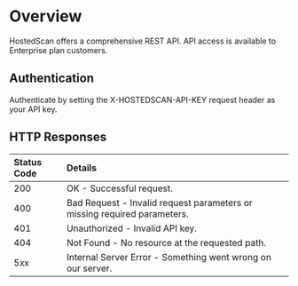 # Overview

HostedScan offers a comprehensive REST API. API access is available to Enterprise plan customers.

## Authentication

Authenticate by setting the X-HOSTEDSCAN-API-KEY request header as your API key.

## HTTP Responses

| Status Code | Details |
| :--- | :--- |
| 200 | OK - Successful request. |
| 400 | Bad Request - Invalid request parameters or missing required parameters. |
| 401 | Unauthorized - Invalid API key. |
| 404 | Not Found - No resource at the requested path. |
| 5xx | Internal Server Error - Something went wrong on our server. |



